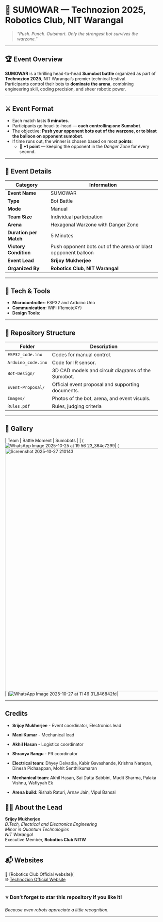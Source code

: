 # 🤖 SUMOWAR — Technozion 2025, Robotics Club, NIT Warangal

> *“Push. Punch. Outsmart. Only the strongest bot survives the warzone.”*

---

## 🏆 Event Overview
**SUMOWAR** is a thrilling head-to-head **Sumobot battle** organized as part of **Technozion 2025**, NIT Warangal’s premier technical festival.  
Participants control their bots to **dominate the arena**, combining engineering skill, coding precision, and sheer robotic power.

---

## ⚔️ Event Format
- Each match lasts **5 minutes**.  
- Participants go head-to-head — **each controlling one Sumobot**.  
- The objective: **Push your opponent bots out of the warzone, or to blast the balloon on opponent sumobot**.  
- If time runs out, the winner is chosen based on most **points**:
  - 🧠 **+1 point** — keeping the opponent in the *Danger Zone* for every second.  

---

## 🧩 Event Details
| Category | Information |
|-----------|--------------|
| **Event Name** | SUMOWAR |
| **Type** | Bot Battle |
| **Mode** | Manual |
| **Team Size** | Individual participation |
| **Arena** | Hexagonal Warzone with Danger Zone |
| **Duration per Match** | 5 Minutes |
| **Victory Condition** | Push opponent bots out of the arena or blast oppponent balloon |
| **Event Lead** | **Srijoy Mukherjee** |
| **Organized By** | **Robotics Club, NIT Warangal** |

---

## 🧠 Tech & Tools
- **Microcontroller:** ESP32 and Arduino Uno
- **Communication:** WiFi (RemoteXY)
- **Design Tools:** 

---

## 📂 Repository Structure
| Folder | Description |
|--------|--------------|
| `ESP32_code.ino` | Codes for manual control. |
| `Arduino_code.ino`| Code for IR sensor. |
| `Bot-Design/` | 3D CAD models and circuit diagrams of the Sumobot. |
| `Event-Proposal/` | Official event proposal and supporting documents. |
| `Images/` | Photos of the bot, arena, and event visuals. |
| `Rules.pdf` | Rules, judging criteria |

---

## 📸 Gallery
| Team | Battle Moment | Sumobots |
| (![WhatsApp Image 2025-10-25 at 19 56 23_364c7299](https://github.com/user-attachments/assets/778a088b-683d-45bc-920b-452c446fc5f7)| (<img width="1349" height="800" alt="Screenshot 2025-10-27 210143" src="https://github.com/user-attachments/assets/e8b3efc5-89e4-46a4-b674-8e030b3b377e" />| (![WhatsApp Image 2025-10-27 at 11 46 31_846842fd](https://github.com/user-attachments/assets/809fee6c-f62d-48f4-8ba7-8fc6e2ee7bee)|

---

## Credits
- **Srijoy Mukherjee** - Event coordinator, Electronics lead
- **Mani Kumar** - Mechanical lead
- **Akhil Hasan** - Logistics coordinator
- **Shravya Rangu** - PR coordinator

- **Electrical team**: Dhyey Delvadia, Kabir Gavashande, Krishna Narayan, Dinesh Pichaappan, Mohit Senthilkumaran
- **Mechanical team**: Akhil Hasan, Sai Datta Sabbini, Mudit Sharma, Palaka Vishnu, Wafiyyah Ek
- **Arena build**: Rishab Raturi, Arnav Jain, Vipul Bansal


## 🧑‍💻 About the Lead
**Srijoy Mukherjee**  
*B.Tech, Electrical and Electronics Engineering*  
*Minor in Quantum Technologies*  
*NIT Warangal*  
Executive Member, **Robotics Club NITW**


---

## 📬 Websites
📧 [Robotics Club Official website](  
🌐 [Technozion Official Website](https://technozion.nitw.ac.in/)

---

### ⭐ Don’t forget to star this repository if you like it!
*Because even robots appreciate a little recognition.*

---

